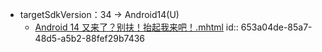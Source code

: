 - targetSdkVersion：34 -> Android14(U)
	- [Android 14 又来了？别扶！抬起我来吧！.mhtml](../assets/Android_14_又来了？别扶！抬起我来吧！_1698304754977_0.mhtml)
	  id:: 653a04de-85a7-48d5-a5b2-88fef29b7436